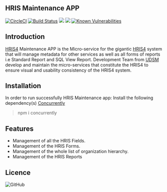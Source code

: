 ## HRIS Maintenance APP
[![CircleCI](https://circleci.com/gh/hisptz/hris-maintenance-app.svg?style=svg)](https://circleci.com/gh/hisptz/hris-maintenance-app)
[![Build Status](https://travis-ci.org/hisptz/hris-maintenance-app.svg?branch=master)](https://travis-ci.org/hisptz/hris-maintenance-app)
<a href="https://codeclimate.com/github/hisptz/hris-maintenance-app/maintainability"><img src="https://api.codeclimate.com/v1/badges/cd6284eddaceed43922f/maintainability" /></a>
<a href="https://codeclimate.com/github/hisptz/hris-maintenance-app/test_coverage"><img src="https://api.codeclimate.com/v1/badges/cd6284eddaceed43922f/test_coverage" /></a>
[![Known Vulnerabilities](https://snyk.io/test/github/hisptz/hris-maintenance-app/badge.svg)](https://snyk.io/test/github/hisptz/hris-maintenance-app)


## Introduction

[HRIS4](http://hrhis.moh.go.tz) Maintenance APP is the Micro-service for the gigantic [HRIS4](http://hrhis.moh.go.tz) system that will manage metadata for other services as well as all forms of reports i.e Standard Report and SQL View Report. Development Team from [UDSM](http://www.udsm.ac.tz) develop and maintain the micro-services that constitute the HRIS4 to ensure visual and usability consistency of the HRIS4 system.

## Installation
In order to run successfully HRIS Maintenance app: Install the following dependency(s) [Concurrently](https://www.npmjs.com/package/concurrently)
> npm i concurrently 


## Features
- Management of all the HRIS Fields.
- Management of the HRIS Forms.
- Management of the whole list of organization hierarchy.
- Management of the HRIS Reports


## Licence
![GitHub](https://img.shields.io/github/license/hisptz/hris-maintenance-app.svg?style=for-the-badge)
